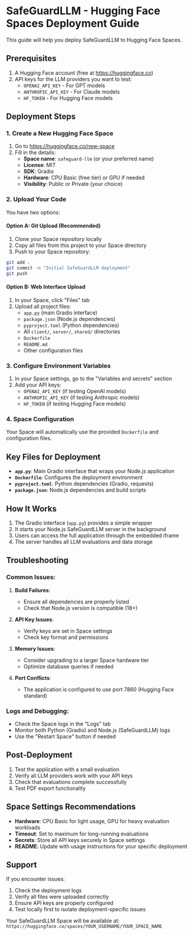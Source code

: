 # SafeGuardLLM - Hugging Face Spaces Deployment Guide

This guide will help you deploy SafeGuardLLM to Hugging Face Spaces.

## Prerequisites

1. A Hugging Face account (free at https://huggingface.co)
2. API keys for the LLM providers you want to test:
   - `OPENAI_API_KEY` - For GPT models
   - `ANTHROPIC_API_KEY` - For Claude models
   - `HF_TOKEN` - For Hugging Face models

## Deployment Steps

### 1. Create a New Hugging Face Space

1. Go to https://huggingface.co/new-space
2. Fill in the details:
   - **Space name**: `safeguard-llm` (or your preferred name)
   - **License**: MIT
   - **SDK**: Gradio
   - **Hardware**: CPU Basic (free tier) or GPU if needed
   - **Visibility**: Public or Private (your choice)

### 2. Upload Your Code

You have two options:

#### Option A: Git Upload (Recommended)
1. Clone your Space repository locally
2. Copy all files from this project to your Space directory
3. Push to your Space repository:
```bash
git add .
git commit -m "Initial SafeGuardLLM deployment"
git push
```

#### Option B: Web Interface Upload
1. In your Space, click "Files" tab
2. Upload all project files:
   - `app.py` (main Gradio interface)
   - `package.json` (Node.js dependencies)
   - `pyproject.toml` (Python dependencies)
   - All `client/`, `server/`, `shared/` directories
   - `Dockerfile`
   - `README.md`
   - Other configuration files

### 3. Configure Environment Variables

1. In your Space settings, go to the "Variables and secrets" section
2. Add your API keys:
   - `OPENAI_API_KEY` (if testing OpenAI models)
   - `ANTHROPIC_API_KEY` (if testing Anthropic models)
   - `HF_TOKEN` (if testing Hugging Face models)

### 4. Space Configuration

Your Space will automatically use the provided `Dockerfile` and configuration files.

## Key Files for Deployment

- **`app.py`**: Main Gradio interface that wraps your Node.js application
- **`Dockerfile`**: Configures the deployment environment
- **`pyproject.toml`**: Python dependencies (Gradio, requests)
- **`package.json`**: Node.js dependencies and build scripts

## How It Works

1. The Gradio interface (`app.py`) provides a simple wrapper
2. It starts your Node.js SafeGuardLLM server in the background
3. Users can access the full application through the embedded iframe
4. The server handles all LLM evaluations and data storage

## Troubleshooting

### Common Issues:

1. **Build Failures**:
   - Ensure all dependencies are properly listed
   - Check that Node.js version is compatible (18+)

2. **API Key Issues**:
   - Verify keys are set in Space settings
   - Check key format and permissions

3. **Memory Issues**:
   - Consider upgrading to a larger Space hardware tier
   - Optimize database queries if needed

4. **Port Conflicts**:
   - The application is configured to use port 7860 (Hugging Face standard)

### Logs and Debugging:

- Check the Space logs in the "Logs" tab
- Monitor both Python (Gradio) and Node.js (SafeGuardLLM) logs
- Use the "Restart Space" button if needed

## Post-Deployment

1. Test the application with a small evaluation
2. Verify all LLM providers work with your API keys
3. Check that evaluations complete successfully
4. Test PDF export functionality

## Space Settings Recommendations

- **Hardware**: CPU Basic for light usage, GPU for heavy evaluation workloads
- **Timeout**: Set to maximum for long-running evaluations
- **Secrets**: Store all API keys securely in Space settings
- **README**: Update with usage instructions for your specific deployment

## Support

If you encounter issues:
1. Check the deployment logs
2. Verify all files were uploaded correctly
3. Ensure API keys are properly configured
4. Test locally first to isolate deployment-specific issues

Your SafeGuardLLM Space will be available at:
`https://huggingface.co/spaces/YOUR_USERNAME/YOUR_SPACE_NAME`